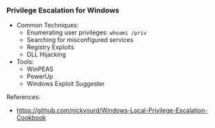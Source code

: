 ### Privilege Escalation for Windows
- Common Techniques:
  - Enumerating user privileges: `whoami /priv`
  - Searching for misconfigured services
  - Registry Exploits
  - DLL Hijacking
- Tools:
  - WinPEAS
  - PowerUp
  - Windows Exploit Suggester

References:
- https://github.com/nickvourd/Windows-Local-Privilege-Escalation-Cookbook
